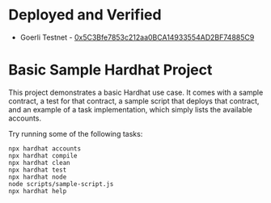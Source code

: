 # Deployed and Verified

- Goerli Testnet - [0x5C3Bfe7853c212aa0BCA14933554AD2BF74885C9](https://goerli.etherscan.io/address/0x5C3Bfe7853c212aa0BCA14933554AD2BF74885C9#code)

# Basic Sample Hardhat Project

This project demonstrates a basic Hardhat use case. It comes with a sample contract, a test for that contract, a sample script that deploys that contract, and an example of a task implementation, which simply lists the available accounts.

Try running some of the following tasks:

```shell
npx hardhat accounts
npx hardhat compile
npx hardhat clean
npx hardhat test
npx hardhat node
node scripts/sample-script.js
npx hardhat help
```
